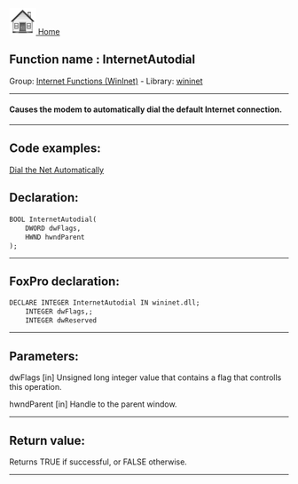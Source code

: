 [<img src="../../images/home.png"> Home ](https://github.com/VFPX/Win32API)  

## Function name : InternetAutodial
Group: [Internet Functions (WinInet)](../../functions_group.md#Internet_Functions_(WinInet))  -  Library: [wininet](../../libraries.md#wininet)  
***  


#### Causes the modem to automatically dial the default Internet connection.
***  


## Code examples:
[Dial the Net Automatically](../../samples/sample_140.md)  

## Declaration:
```foxpro  
BOOL InternetAutodial(
	DWORD dwFlags,
    HWND hwndParent
);  
```  
***  


## FoxPro declaration:
```foxpro  
DECLARE INTEGER InternetAutodial IN wininet.dll;
	INTEGER dwFlags,;
	INTEGER dwReserved  
```  
***  


## Parameters:
dwFlags
[in] Unsigned long integer value that contains a flag that controlls this operation. 

hwndParent
[in] Handle to the parent window.  
***  


## Return value:
Returns TRUE if successful, or FALSE otherwise.  
***  

